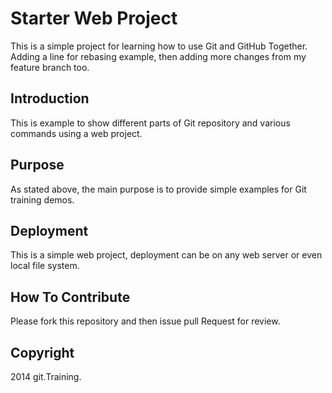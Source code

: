 # Starter Web Project
This is a simple project for
learning how to use Git and GitHub Together. Adding a line for rebasing example, then adding more changes from my feature branch too.

## Introduction

This is example to show different parts of Git repository and various 
commands using a web project.

## Purpose

As stated above, the main purpose is to provide simple examples for Git training demos.
## Deployment
This is a simple web project, deployment can be on any web server
or even local file system.

## How To Contribute
Please fork this repository and then issue pull Request for review.

## Copyright
2014 git.Training.
